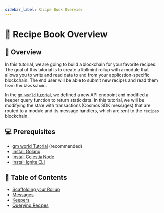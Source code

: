 ```yaml
---
sidebar_label: Recipe Book Overview
---
```


# 🥗 Recipe Book Overview

## 📖 Overview

In this tutorial, we are going to build a blockchain
for your favorite recipes. The goal of this tutorial
is to create a Rollmint rollup with a module that allows
you to write and read data to and from your application-specific
blockchain. The end user will be able to submit new
recipes and read them from the blockchain.

In the [`gm world` tutorial](./gm-world), we defined a
new API endpoint and modified a keeper query function
to return static data. In this tutorial, we will be
modifying the state with transactions (Cosmos SDK messages)
that are routed to a module and its message handlers, which
are sent to the `recipes` blockchain.

## 💻 Prerequisites

- [gm world Tutorial](./gm-world.md) (recommended)
- [Install Golang](../nodes/environment.mdx#install-golang)
- [Install Celestia Node](../nodes/celestia-node.mdx)
- [Install Ignite CLI](./gm-setup#install-ignite-cli)

## 🧱 Table of Contents

- [Scaffolding your Rollup](./recipe-scaffold.mdx)
- [Messages](./recipe-message.mdx)
- [Keepers](./recipe-keeper.mdx)
- [Querying Recipes](./recipe-query.mdx)
